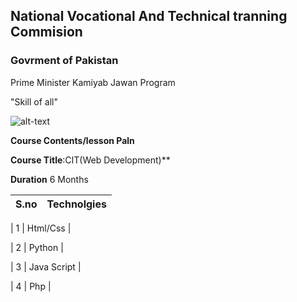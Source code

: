 ## National Vocational And Technical tranning Commision
### Govrment of Pakistan

Prime Minister Kamiyab Jawan Program

"Skill of all"



![alt-text](https://pbs.twimg.com/profile_images/549477958776147968/eRkpSwhF.png)

**Course Contents/lesson Paln**

**Course Title**:CIT(Web Development)**

**Duration** 6 Months

|S.no| Technolgies|
|----------- | -----------|

| 1 | Html/Css |

| 2 | Python |

| 3 | Java Script |

| 4 | Php |

